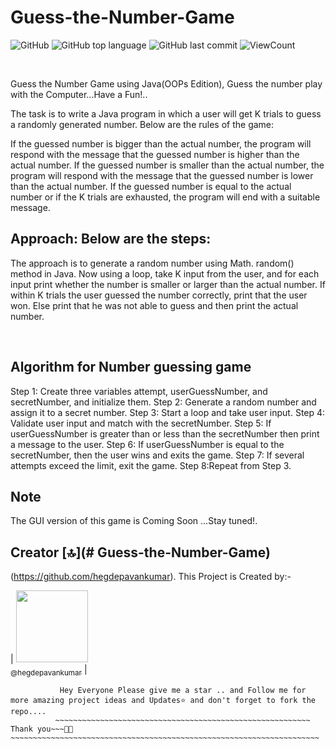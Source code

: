 # Guess-the-Number-Game

![GitHub](https://img.shields.io/github/license/hegdepavankumar/Guess-the-Number-Game?style=flat)
![GitHub top language](https://img.shields.io/github/languages/top/hegdepavankumar/Guess-the-Number-Game?style=flat)
![GitHub last commit](https://img.shields.io/github/last-commit/hegdepavankumar/Guess-the-Number-Game?style=flat)
![ViewCount](https://views.whatilearened.today/views/github/hegdepavankumar/Guess-the-Number-Game.svg?cache=remove)

<br>

Guess the Number Game  using Java(OOPs Edition), Guess the number play with the Computer...Have a Fun!..

The task is to write a Java program in which a user will get K trials to guess a randomly generated number. Below are the rules of the game:

If the guessed number is bigger than the actual number, the program will respond with the message that the guessed number is higher than the actual number.
If the guessed number is smaller than the actual number, the program will respond with the message that the guessed number is lower than the actual number.
If the guessed number is equal to the actual number or if the K trials are exhausted, the program will end with a suitable message.


## Approach: Below are the steps:  

The approach is to generate a random number using Math. random() method in Java.
Now using a loop, take K input from the user, and for each input print whether the number is smaller or larger than the actual number.
If within K trials the user guessed the number correctly, print that the user won.
Else print that he was not able to guess and then print the actual number.

<br>

## Algorithm for Number guessing game

Step 1: Create three variables attempt, userGuessNumber, and secretNumber, and initialize them.
Step 2: Generate a random number and assign it to a secret number.
Step 3: Start a loop and take user input.
Step 4: Validate user input and match with the secretNumber.
Step 5: If userGuessNumber is greater than or less than the secretNumber then print a message to the user.
Step 6: If userGuessNumber is equal to the secretNumber, then the user wins and exits the game.
Step 7: If several attempts exceed the limit, exit the game.
Step 8:Repeat from Step 3.




## Note 
The GUI version of this game is Coming Soon ...Stay tuned!.


## Creator [🔝](# Guess-the-Number-Game)

(https://github.com/hegdepavankumar). This Project is Created by:-

| [<img src="https://github.com/hegdepavankumar.png?size=115" width="115"><br><sub>@hegdepavankumar</sub>](https://github.com/hegdepavankumar) |

```
           Hey Everyone Please give me a star .. and Follow me for more amazing project ideas and Updates⭐ and don't forget to fork the repo....
          ~~~~~~~~~~~~~~~~~~~~~~~~~~~~~~~~~~~~~~~~~~~~~~~~~~~~~~~~~ Thank you~~~🙏😍~~~~~~~~~~~~~~~~~~~~~~~~~~~~~~~~~~~~~~~~~~~~~~~~~~~~~~~~~~~~~~~~~~~~~
